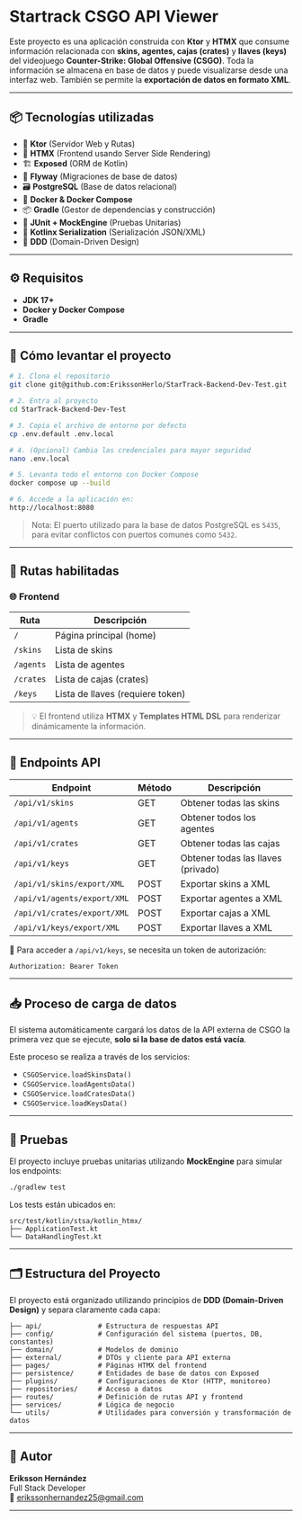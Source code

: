 # Startrack CSGO API Viewer

Este proyecto es una aplicación construida con **Ktor** y **HTMX** que consume información relacionada con **skins, agentes, cajas (crates)** y **llaves (keys)** del videojuego **Counter-Strike: Global Offensive (CSGO)**. Toda la información se almacena en base de datos y puede visualizarse desde una interfaz web. También se permite la **exportación de datos en formato XML**.

---

## 📦 Tecnologías utilizadas

- 🧰 **Ktor** (Servidor Web y Rutas)
- 🧩 **HTMX** (Frontend usando Server Side Rendering)
- 🏗️ **Exposed** (ORM de Kotlin) 
- 🔗 **Flyway** (Migraciones de base de datos)
- 🗃️ **PostgreSQL** (Base de datos relacional)
- 🐳 **Docker & Docker Compose**
- 📦 **Gradle** (Gestor de dependencias y construcción)
- 🧪 **JUnit + MockEngine** (Pruebas Unitarias)
- 📜 **Kotlinx Serialization** (Serialización JSON/XML)
- 🧠 **DDD** (Domain-Driven Design)

---

## ⚙️ Requisitos

- **JDK 17+**
- **Docker y Docker Compose**
- **Gradle**

---

## 🚀 Cómo levantar el proyecto

```bash
# 1. Clona el repositorio
git clone git@github.com:ErikssonHerlo/StarTrack-Backend-Dev-Test.git

# 2. Entra al proyecto
cd StarTrack-Backend-Dev-Test

# 3. Copia el archivo de entorno por defecto
cp .env.default .env.local

# 4. (Opcional) Cambia las credenciales para mayor seguridad
nano .env.local

# 5. Levanta todo el entorno con Docker Compose
docker compose up --build

# 6. Accede a la aplicación en:
http://localhost:8080
```

> Nota: El puerto utilizado para la base de datos PostgreSQL es `5435`, para evitar conflictos con puertos comunes como `5432`.

---

## 🧭 Rutas habilitadas

### 🌐 Frontend

| Ruta          | Descripción                          |
|---------------|--------------------------------------|
| `/`           | Página principal (home)              |
| `/skins`      | Lista de skins                       |
| `/agents`     | Lista de agentes                     |
| `/crates`     | Lista de cajas (crates)              |
| `/keys`       | Lista de llaves (requiere token)     |

> 💡 El frontend utiliza **HTMX** y **Templates HTML DSL** para renderizar dinámicamente la información.

---

## 📡 Endpoints API

| Endpoint                 | Método | Descripción                          |
|--------------------------|--------|--------------------------------------|
| `/api/v1/skins`          | GET    | Obtener todas las skins              |
| `/api/v1/agents`         | GET    | Obtener todos los agentes            |
| `/api/v1/crates`         | GET    | Obtener todas las cajas              |
| `/api/v1/keys`           | GET    | Obtener todas las llaves (privado)   |
| `/api/v1/skins/export/XML` | POST | Exportar skins a XML                 |
| `/api/v1/agents/export/XML`| POST | Exportar agentes a XML               |
| `/api/v1/crates/export/XML`| POST | Exportar cajas a XML                 |
| `/api/v1/keys/export/XML`  | POST | Exportar llaves a XML                |

🔐 Para acceder a `/api/v1/keys`, se necesita un token de autorización:
```
Authorization: Bearer Token
```

---

## 📥 Proceso de carga de datos

El sistema automáticamente cargará los datos de la API externa de CSGO la primera vez que se ejecute, **solo si la base de datos está vacía**.

Este proceso se realiza a través de los servicios:

- `CSGOService.loadSkinsData()`
- `CSGOService.loadAgentsData()`
- `CSGOService.loadCratesData()`
- `CSGOService.loadKeysData()`

---

## 🧪 Pruebas

El proyecto incluye pruebas unitarias utilizando **MockEngine** para simular los endpoints:

```bash
./gradlew test
```

Los tests están ubicados en:

```
src/test/kotlin/stsa/kotlin_htmx/
├── ApplicationTest.kt
└── DataHandlingTest.kt
```

---

## 🗂️ Estructura del Proyecto

El proyecto está organizado utilizando principios de **DDD (Domain-Driven Design)** y separa claramente cada capa:

```
├── api/              # Estructura de respuestas API
├── config/           # Configuración del sistema (puertos, DB, constantes)
├── domain/           # Modelos de dominio
├── external/         # DTOs y cliente para API externa
├── pages/            # Páginas HTMX del frontend
├── persistence/      # Entidades de base de datos con Exposed
├── plugins/          # Configuraciones de Ktor (HTTP, monitoreo)
├── repositories/     # Acceso a datos
├── routes/           # Definición de rutas API y frontend
├── services/         # Lógica de negocio
└── utils/            # Utilidades para conversión y transformación de datos
```

---

## 👤 Autor

**Eriksson Hernández**  
Full Stack Developer  
📧 erikssonhernandez25@gmail.com

---


